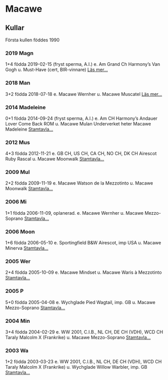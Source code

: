 # Macawe

## Kullar
Första kullen föddes 1990

### 2019 Magn
1+4 födda 2019-02-15 (fryst sperma, A.I.)
e. Am Grand Ch Harmony’s Van Gogh
u. Must-Have (cert, BIR-vinnare)
[Läs mer...](https://www.macawe.com/valpar-2019)

### 2018 Man
3+2 födda 2018-07-18
e. Macawe Wernher
u. Macawe Muscatel
[Läs mer...](https://www.macawe.com/valpar-2018)

### 2014 Madeleine
0+1 födda 2014-09-24 (fryst sperma, A.I.)
e. Am CH Harmony’s Andauer Lover Come Back ROM
u. Macawe Mulan 
Underverket heter Macawe Madeleine
[Stamtavla...](https://whippet.breedarchive.com/animal/view/macawe-madeleine-0aef8af2-8bfd-4981-a7ea-867558d00cfc)

### 2012 Mus
4+3 födda 2012-11-21
e. GB CH, US CH, CA CH, NO CH, DK CH Airescot Ruby Rascal
u. Macawe Moonwalk
[Stamtavla...](https://whippet.breedarchive.com/animal/view/macawe-must-have-d9cec8e2-029c-4ff9-bc6f-c43311f2b3ac)

### 2009 Mul
2+2 födda 2009-11-19 
e. Macawe Watson de la Mezzotinto
u. Macawe Moonwalk
[Stamtavla...](https://whippet.breedarchive.com/animal/view/macawe-mulan-5241db03-ff18-4749-8a94-26138af390df)

### 2006 Mi
1+1 födda 2006-11-09, oplanerad.
e. Macawe Wernher
u. Macawe Mezzo-Soprano
[Stamtavla...](https://whippet.breedarchive.com/animal/view/macawe-miah-bc03f336-ab29-41fd-93d9-50ec37608cd5)

### 2006 Moon
1+6 födda 2006-05-10
e. Sportingfield B&W Airescot, imp USA
u. Macawe Minerva
[Stamtavla...](https://whippet.breedarchive.com/animal/view/macawe-moonwalk-0a61b908-5a9c-4b6c-a637-7f05eeb03192)

### 2005 Wer
2+4 födda 2005-10-09
e. Macawe Mindset
u. Macawe Waris à Mezzotinto
[Stamtavla...](https://whippet.breedarchive.com/animal/view/macawe-wernher-fbd1b7df-bb09-47ef-bc93-5874d969ea60)


### 2005 P
5+0 födda 2005-04-08
e. Wychglade Pied Wagtail, imp. GB
u. Macawe Mezzo-Soprano
[Stamtavla...](https://whippet.breedarchive.com/animal/view/macawe-pelagius-cuts-a-dash-29dd2163-d97c-4dbe-b26d-058dd825e367)


### 2004 Min
3+4 födda 2004-02-29
e. WW 2001, C.I.B., NL CH, DE CH (VDH), WCD CH Taraly Malcolm X (Frankrike)
u. Macawe Mezzo-Soprano
[Stamtavla...](https://whippet.breedarchive.com/animal/view/macawe-mindset-4acbd18a-ad92-4159-b04d-70abd4779c33)

### 2003 Wa
1+2 födda 2003-03-23
e. WW 2001, C.I.B., NL CH, DE CH (VDH), WCD CH Taraly Malcolm X (Frankrike)
u. Wychglade Willow Warbler, imp. GB
[Stamtavla...](https://whippet.breedarchive.com/animal/view/macawe-waris-a-mezzotinto-74e192e1-8613-4e4d-a25b-f7cc9c9c1e52)
